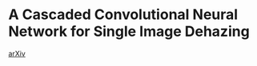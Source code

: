 # A Cascaded Convolutional Neural Network for Single Image Dehazing
[arXiv](https://arxiv.org/abs/1803.07955)
